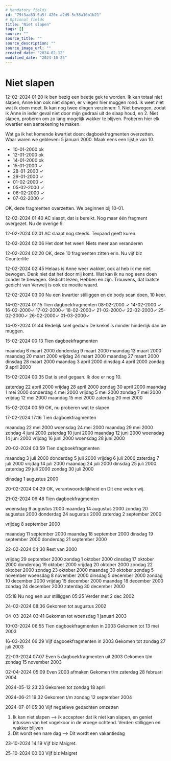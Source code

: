```yaml
---
# Mandatory fields
id: "79f3aa63-5a5f-420c-a2d9-5c58a10b1b21"
# Optional fields
title: "Niet slapen"
tags: []
source: ""
source_title: ""
source_description: ""
source_image_url: ""
created_date: "2024-02-12"
modified_date: "2024-10-25"
---
```

# Niet slapen
12-02-2024 01:20
Ik ben bezig een beetje gek te worden. Ik kan totaal niet slapen, Anne kan ook niet slapen, er vliegen hier muggen rond. Ik weet niet wat ik doen moet. Ik kan nog twee dingen verzinnen: 1. Niet bewegen, zodat ik Anne in ieder geval niet door mijn gedraai uit de slaap houd, en 2. Niet slapen, proberen om zo lang mogelijk wakker te blijven. Proberen hier elk kwartier een aantekening te maken. 

Wat ga ik het komende kwartiet doen: dagboekfragmenten overzetten. Waar waren we gebleven: 5 januari 2000. Maak eens een lijstje van 10.

- 10-01-2000 ok
- 12-01-2000 ok
- 14-01-2000 ok
- 15-01-2000 ✓
- 28-01-2000 ✓
- 29-01-2000 ✓
- 01-02-2000 ✓
- 05-02-2000 ✓
- 06-02-2000 ✓
- 07-02-2000 ✓

OK, deze fragmenten overzetten. We beginnen bij 10-01.

12-02-2024 01:40
AC slaapt, dat is bereikt. Nog maar één fragment overgezet. Nu de overige 9. 

12-02-2024 02:01
AC slaapt nog steeds. Texpand geeft kuren.

12-02-2024 02:06 
Het doet het weer! Niets meer aan veranderen 

12-02-2024 02:20 
OK, deze 10 fragmenten zitten erin. Nu vijf blz Counterlife 

12-02-2024 02:45 
Helaas is Anne weer wakker, ook al heb ik me niet bewogen. Denk niet dat het door mij komt. Wat kan ik nu nog eens doen zonder te bewegen. Gedicht lezen, Hebben en zijn. Trouwens, dat laatste gedicht van Verweij is ook de moeite waard. 

12-02-2024 03:00 
Nu een kwartier stilliggen en de body scan doen, 10 keer.

14-02-2024 01:15 
Tien dagboekfragmenten
08-02-2000 ✓
14-02-2000 ✓
16-02-2000✓
17-02-2000✓
18-02-2000✓
21-02-2000✓
22-02-2000✓
25-02-2000✓
26-02-2000✓
01-03-2000✓

14-02-2024 01:44 
Redelijk snel gedaan De krekel is minder hinderlijk dan de muggen.

15-02-2024 00:13 
Tien dagboekfragmenten

maandag 6 maart 2000
donderdag 9 maart 2000
maandag 13 maart 2000
maandag 20 maart 2000
vrijdag 24 maart 2000
maandag 27 maart 2000
dinsdag 28 maart 2000
maandag 3 april 2000
dinsdag 4 april 2000
zondag 9 april 2000

15-02-2024 00:35 
Dat is snel gegaan. Ik doe er nog 10.

zaterdag 22 april 2000
vrijdag 28 april 2000
zondag 30 april 2000
maandag 1 mei 2000
donderdag 4 mei 2000
vrijdag 5 mei 2000
zondag 7 mei 2000
vrijdag 12 mei 2000
maandag 15 mei 2000
zaterdag 20 mei 2000

15-02-2024 00:59 
OK, nu proberen wat te slapen

17-02-2024  17:16 
Tien dagboekfragmenten

maandag 22 mei 2000
woensdag 24 mei 2000
maandag 29 mei 2000
zondag 4 juni 2000
zaterdag 10 juni 2000
maandag 12 juni 2000
woensdag 14 juni 2000
vrijdag 16 juni 2000
woensdag 28 juni 2000

20-02-2024 03:59 
Tien dagboekfragmenten

maandag 3 juli 2000
donderdag 5 juli 2000
vrijdag 6 juli 2000
zaterdag 7 juli 2000
vrijdag 14 juli 2000
maandag 24 juli 2000
dinsdag 25 juli 2000
zaterdag 29 juli 2000
zondag 30 juli 2000
 
dinsdag 1 augustus 2000

20-02-2024 04:29 
OK, verantwoordelijkheid en Dit ene weten wij.

21-02-2024 06:48 
Tien dagboekfragmenten

woensdag 9 augustus 2000
maandag 14 augustus 2000
zondag 20 augustus 2000
donderdag 24 augustus 2000
zaterdag 2 september 2000
	
vrijdag 8 september 2000
	
maandag 11 september 2000
maandag 18 september 2000
dinsdag 19 september 2000
donderdag 21 september 2000

22-02-2024 04:30 
Rest van 2000

vrijdag 29 september 2000
zondag 1 oktober 2000
dinsdag 17 oktober 2000
donderdag 19 oktober 2000
vrijdag 20 oktober 2000
zondag 22 oktober 2000
zondag 23 oktober 2000
maandag 30 oktober
zondag 5 november
woensdag 8 november 2000
dinsdag 5 december 2000
zondag 10 december 2000
vrijdag 15 december 2000
maandag 18 december 2000
zondag 24 december 2000
zaterdag 30 december 2000

05:18 Nu nog een uur stilliggen 
05:25 Verder met 2 dec 2002

24-02-2024 08:36 
Gekomen tot augustus 2002

04-03-2024 03:41 
Gekomen tot woensdag 1 januari 2003

10-03-2024 06:55
Tien dagboekfragmenten in 2003
Gekomen tot 13 mei 2003

16-03-2024 06:29 
Vijf dagboekfragmenten in 2003
Gekomen tot zondag 27 juli 2003

22-03-2024 07:07 
Even 5 dagboekfragmenten uit 2003
Gekomen t/m zondag 15 november 2003

02-04-2024 05:09 
Even 2003 afmaken 
Gekomen t/m zaterdag 28 februari 2004

2024-05-12 23:23
Gekomen tot zondag 18 april

2024-06-21 19:32
Gekomen t/m zondag 12 september 2004

2024-07-01 05:30 
Vijf negatieve gedachten omzetten 
1. Ik kan niet slapen --> ik accepteer dat ik niet kan slapen, en geniet intussen van het vogelkoor in de vroege ochtend. Verder: stilliggen en wakker blijven
2. Dit wordt een nare dag --> Dit wordt een vakantiedag 

23-10-2024 14:19 
Vijf blz Maigret.

25-10-2024 00:03 
Vijf blz Maigret